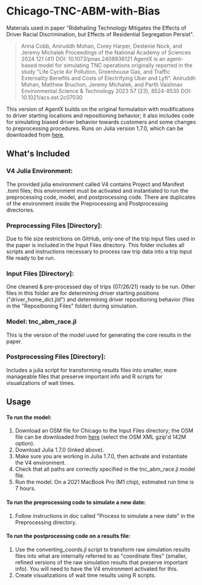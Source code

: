 # Chicago-TNC-ABM-with-Bias
Materials used in paper "Ridehailing Technology Mitigates the Effects of Driver Racial Discrimination, but Effects of Residential Segregation Persist".
> Anna Cobb, Aniruddh Mohan, Corey Harper, Destenie Nock, and Jeremy Michalek
> Proceedings of the National Academy of Sciences 2024 121 (41) 
> DOI: 10.1073/pnas.2408936121 
AgentX is an agent-based model for simulating TNC operations originally reported in the study "Life Cycle Air Pollution, Greenhouse Gas, and Traffic Externality Benefits and Costs of Electrifying Uber and Lyft”.
> Aniruddh Mohan, Matthew Bruchon, Jeremy Michalek, and Parth Vaishnav
> Environmental Science & Technology 2023 57 (23), 8524-8535
> DOI: 10.1021/acs.est.2c07030

This version of AgentX builds on the original formulation with modifications to driver starting locations and repositioning behavior; it also includes code for simulating biased driver behavior towards customers and some changes to preprocessing procedures. Runs on Julia version 1.7.0, which can be downloaded from [here](https://julialang.org/downloads/oldreleases/).

## What's Included
### V4 Julia Environment:
The provided julia environment called V4 contains Project and Manifest .toml files; this environment must be activated and instantiated to run the preprocessing code, model, and postprocessing code. There are duplicates of the environment inside the Preprocessing and Postprocessing directories.
### Preprocessing Files [Directory]:
Due to file size restrictions on GitHub, only one of the trip input files used in the paper is included in the Input Files directory. This folder includes all scripts and instructions necessary to process raw trip data into a trip input file ready to be run. 
### Input Files [Directory]: 
One cleaned & pre-processed day of trips (07/26/21) ready to be run. Other files in this folder are for determining driver starting positions ("driver_home_dict.jld") and determining driver repositioning behavior (files in the "Repositioning Files" folder) during simulation. 
### Model: tnc_abm_race.jl
This is the version of the model used for generating the core results in the paper.
### Postprocessing Files [Directory]:
Includes a julia script for transforming results files into smaller, more manageable files that preserve important info and R scripts for visualizations of wait times.

## Usage
#### To run the model:
1. Download an OSM file for Chicago to the Input Files directory; the OSM file can be downloaded from [here](https://download.bbbike.org/osm/bbbike/Chicago/) (select the OSM XML gzip'd 142M option).
2. Download Julia 1.7.0 (linked above). 
3. Make sure you are working in Julia 1.7.0, then activate and instantiate the V4 environment.
4. Check that all paths are correctly specified in the tnc_abm_race.jl model file.
5. Run the model. On a 2021 MacBook Pro (M1 chip), estimated run time is 7 hours.
   
#### To run the preprocessing code to simulate a new date:
1. Follow instructions in doc called "Process to simulate a new date" in the Preprocessing directory.

#### To run the postprocessing code on a results file:
1. Use the converting_coords.jl script to transform raw simulation results files into what are internally referred to as "coordinate files" (smaller, refined versions of the raw simulation results that preserve important info). You will need to have the V4 environment activated for this.
2. Create visualizations of wait time results using R scripts.
